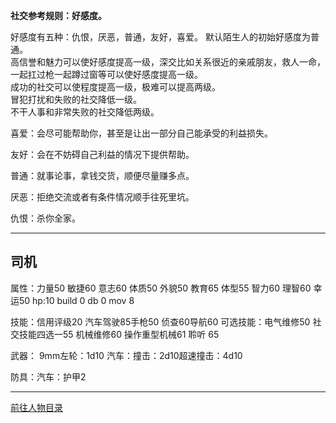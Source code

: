 
**社交参考规则：好感度。**

好感度有五种：仇恨，厌恶，普通，友好，喜爱。
默认陌生人的初始好感度为普通。  
高信誉和魅力可以使好感度提高一级，深交比如关系很近的亲戚朋友，救人一命，一起扛过枪一起蹲过窗等可以使好感度提高一级。  
成功的社交可以使程度提高一级，极难可以提高两级。  
冒犯打扰和失败的社交降低一级。  
不干人事和非常失败的社交降低两级。  

喜爱：会尽可能帮助你，甚至是让出一部分自己能承受的利益损失。

友好：会在不妨碍自己利益的情况下提供帮助。

普通：就事论事，拿钱交货，顺便尽量赚多点。

厌恶：拒绝交流或者有条件情况顺手往死里坑。

仇恨：杀你全家。

---
## 司机

属性：力量50 敏捷60 意志60 体质50 外貌50 教育65 体型55 智力60 理智60 幸运50 hp:10 build 0 db 0 mov 8

技能：信用评级20 汽车驾驶85手枪50 侦查60导航60
可选技能：电气维修50 社交技能四选一55 机械维修60 操作重型机械61 聆听 65

武器：
9mm左轮：1d10
汽车：撞击：2d10超速撞击：4d10

防具：汽车：护甲2


---

[前往人物目录](../人物目录.md)